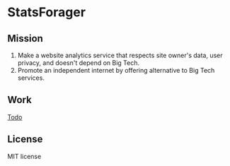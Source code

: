 # StatsForager

## Mission

1. Make a website analytics service that respects site owner's data, user privacy, and doesn't depend on Big Tech.
2. Promote an independent internet by offering alternative to Big Tech services.


## Work

[Todo](todo.md)

## License

MIT license
